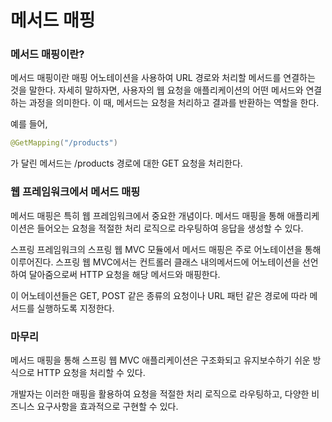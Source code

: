 # 메서드 매핑

### 메서드 매핑이란?
메서드 매핑이란 매핑 어노테이션을 사용하여 URL 경로와 처리할 메서드를 연결하는 것을 말한다. 자세히 말하자면, 사용자의 웹 요청을 애플리케이션의 어떤 메서드와 연결하는 과정을 의미한다. 이 때, 메서드는 요청을 처리하고 결과를 반환하는 역할을 한다.

예를 들어,
```java
@GetMapping("/products")
```
가 달린 메서드는 /products 경로에 대한 GET 요청을 처리한다.

### 웹 프레임워크에서 메서드 매핑
메서드 매핑은 특히 웹 프레임워크에서 중요한 개념이다. 메서드 매핑을 통해 애플리케이션은 들어오는 요청을 적절한 처리 로직으로 라우팅하여 응답을 생성할 수 있다.

스프링 프레임워크의 스프링 웹 MVC 모듈에서 메서드 매핑은 주로 어노테이션을 통해 이루어진다. 스프링 웹 MVC에서는 컨트롤러 클래스 내의메서드에 어노테이션을 선언하여 달아줌으로써 HTTP 요청을 해당 메서드와 매핑한다.

이 어노테이션들은 GET, POST 같은 종류의 요청이나 URL 패턴 같은 경로에 따라 메서드를 실행하도록 지정한다.

### 마무리
메서드 매핑을 통해 스프링 웹 MVC 애플리케이션은 구조화되고 유지보수하기 쉬운 방식으로 HTTP 요청을 처리할 수 있다.

개발자는 이러한 매핑을 활용하여 요청을 적절한 처리 로직으로 라우팅하고, 다양한 비즈니스 요구사항을 효과적으로 구현할 수 있다.